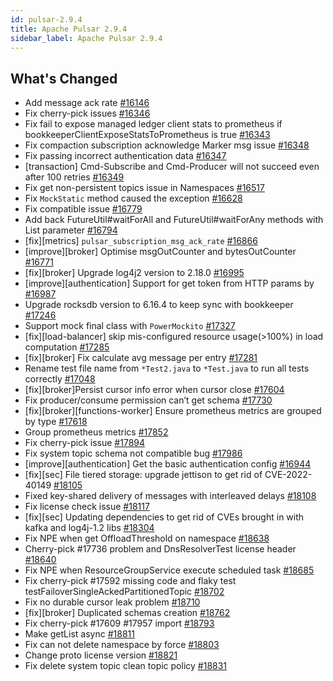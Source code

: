```yaml
---
id: pulsar-2.9.4
title: Apache Pulsar 2.9.4
sidebar_label: Apache Pulsar 2.9.4
---
```


## What's Changed

* Add message ack rate [#16146](https://github.com/apache/pulsar/pull/16146)
* Fix cherry-pick issues [#16346](https://github.com/apache/pulsar/pull/16346)
* Fix fail to expose managed ledger client stats to prometheus if bookkeeperClientExposeStatsToPrometheus is true [#16343](https://github.com/apache/pulsar/pull/16343)
* Fix compaction subscription acknowledge Marker msg issue [#16348](https://github.com/apache/pulsar/pull/16348)
* Fix passing incorrect authentication data [#16347](https://github.com/apache/pulsar/pull/16347)
* [transaction] Cmd-Subscribe and Cmd-Producer will not succeed even after 100 retries [#16349](https://github.com/apache/pulsar/pull/16349)
* Fix get non-persistent topics issue in Namespaces [#16517](https://github.com/apache/pulsar/pull/16517)
* Fix `MockStatic` method caused the exception [#16628](https://github.com/apache/pulsar/pull/16628)
* Fix compatible issue [#16779](https://github.com/apache/pulsar/pull/16779)
* Add back FutureUtil#waitForAll and FutureUtil#waitForAny methods with List parameter [#16794](https://github.com/apache/pulsar/pull/16794)
* [fix][metrics] `pulsar_subscription_msg_ack_rate` [#16866](https://github.com/apache/pulsar/pull/16866)
* [improve][broker] Optimise msgOutCounter and bytesOutCounter [#16771](https://github.com/apache/pulsar/pull/16771)
* [fix][broker] Upgrade log4j2 version to 2.18.0 [#16995](https://github.com/apache/pulsar/pull/16995)
* [improve][authentication] Support for get token from HTTP params by [#16987](https://github.com/apache/pulsar/pull/16987)
* Upgrade rocksdb version to 6.16.4 to keep sync with bookkeeper [#17246](https://github.com/apache/pulsar/pull/17246)
* Support mock final class with `PowerMockito` [#17327](https://github.com/apache/pulsar/pull/17327)
* [fix][load-balancer] skip mis-configured resource usage(>100%) in load computation [#17285](https://github.com/apache/pulsar/pull/17285)
* [fix][broker] Fix calculate avg message per entry [#17281](https://github.com/apache/pulsar/pull/17281)
* Rename test file name from `*Test2.java` to `*Test.java` to run all tests correctly [#17048](https://github.com/apache/pulsar/pull/17048)
* [fix][broker]Persist cursor info error when cursor close [#17604](https://github.com/apache/pulsar/pull/17604)
* Fix producer/consume permission can’t get schema [#17730](https://github.com/apache/pulsar/pull/17730)
* [fix][broker][functions-worker] Ensure prometheus metrics are grouped by type [#17618](https://github.com/apache/pulsar/pull/17618)
* Group prometheus metrics [#17852](https://github.com/apache/pulsar/pull/17852)
* Fix cherry-pick issue [#17894](https://github.com/apache/pulsar/pull/17894)
* Fix system topic schema not compatible bug [#17986](https://github.com/apache/pulsar/pull/17986)
* [improve][authentication] Get the basic authentication config [#16944](https://github.com/apache/pulsar/pull/16944)
* [fix][sec] File tiered storage: upgrade jettison to get rid of CVE-2022-40149 [#18105](https://github.com/apache/pulsar/pull/18105)
* Fixed key-shared delivery of messages with interleaved delays [#18108](https://github.com/apache/pulsar/pull/18108)
* Fix license check issue [#18117](https://github.com/apache/pulsar/pull/18117)
* [fix][sec] Updating dependencies to get rid of CVEs brought in with kafka and log4j-1.2 libs [#18304](https://github.com/apache/pulsar/pull/18304)
* Fix NPE when get OffloadThreshold on namespace [#18638](https://github.com/apache/pulsar/pull/18638)
* Cherry-pick #17736 problem and DnsResolverTest license header [#18640](https://github.com/apache/pulsar/pull/18640)
* Fix NPE when ResourceGroupService execute scheduled task [#18685](https://github.com/apache/pulsar/pull/18685)
* Fix cherry-pick #17592 missing code and flaky test testFailoverSingleAckedPartitionedTopic [#18702](https://github.com/apache/pulsar/pull/18702)
* Fix no durable cursor leak problem [#18710](https://github.com/apache/pulsar/pull/18710)
* [fix][broker] Duplicated schemas creation [#18762](https://github.com/apache/pulsar/pull/18762)
* Fix cherry-pick #17609 #17957 import [#18793](https://github.com/apache/pulsar/pull/18793)
* Make getList async [#18811](https://github.com/apache/pulsar/pull/18811)
* Fix can not delete namespace by force [#18803](https://github.com/apache/pulsar/pull/18803)
* Change proto license version [#18821](https://github.com/apache/pulsar/pull/18821)
* Fix delete system topic clean topic policy [#18831](https://github.com/apache/pulsar/pull/18831)
